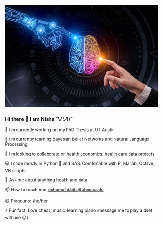 <img src="https://github.com/nishamathi/pics/blob/main/Connections.jpg?raw=true" alt="banner that says Nisha Kumaraswamy - Team Lead, Health data enthusiast">

### Hi there 👋 I am Nisha ¯\\_(ツ)_/¯ 

<!--
**nishamathi/nishamathi** is a ✨ _special_ ✨ repository because its `README.md` (this file) appears on your GitHub profile.

Here are some ideas to get you started:

- 🤔 I’m looking for help with ...
![alt text](https://github.com/nishamathi/pics/blob/main/Connections.jpg?raw=true)
-->
🔭 I’m currently working on my PhD Thesis at UT Austin

🌱 I’m currently learning Bayesian Belief Networks and Natural Language Processing

👯 I’m looking to collaborate on health economics, health care data projects

💻 I code mostly in Python 🐍 and SAS. Comfortable with R, Matlab, Octave, VB scripts

💬 Ask me about anything health and data

📫 How to reach me: nishamathi.bits@utexas.edu

😄 Pronouns: she/her

⚡ Fun fact: Love chess, music, learning piano (message me to play a duet with me 😉)

